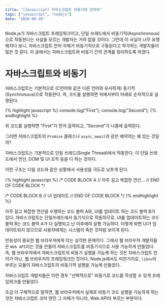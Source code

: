 ```yaml
---
title: "[Javascript] 자바스크립트 비동기에 관하여"
tags: ["javascript", "nodejs"]
date: "2020-09-28"
---
```


Node.js가 자바스크립트 프레임워크이고, 단일 쓰레드에서 비동기적(Asynchronous)으로 작동한다는 사실을 모르는 개발자는 거의 없을 것이다. 그런데 이 사실이 너무 유명해지다 보니, 자바스크립트 언어 자체가 비동기적으로 구동된다고 착각하는 개발자들이 많은 것 같다. 이 글에서는 자바스크립트와 비동기 간의 관계를 정리하도록 하겠다.

# 자바스크립트와 비동기

자바스크립트는 기본적으로 (C언어와 같은 다른 언어와 유사하게) 동기적(Synchronous)으로 작동한다. 즉, 코드를 실행하면 위에서부터 아래로 순차적으로 실행된다.

{% highlight javascript %}
console.log("First");
console.log("Second");
{% endhighlight %}

위 코드를 실행하면 "First"가 먼저 출력되고, "Second"가 나중에 출력된다.

그러면 자바스크립트의 `Promise` 클래스나 `async`, `await`과 같은 예약어는 왜 있는 것일까?

자바스크립트는 기본적으로 단일 쓰레드(Single Thread)에서 작동한다. 이 단일 쓰레드에서 연산, DOM 및 UI 조작 등을 다 하는 것이다. 

이런 구조는 다음 코드와 같은 상황에서 사용성을 극도로 낮추게 된다.

{% highlight javascript %}
/* CODE BLOCK A
// 아주 길고 복잡한 연산...
// END OF CODE BLOCK */

/* CODE BLOCK B
// UI 업데이트
// END OF CODE BLOCK */
{% endhighlight %}

아주 길고 복잡한 연산을 수행하는 코드 블럭 A와, UI를 업데이트 하는 코드 블럭 B가 있다. 자바스크립트는 단일쓰레드에서 동기식으로 작동하므로, UI를 업데이트하는 코드 블럭 B는 코드 블럭 A가 다 실행되고 난 이후에야 실행 가능하다. 이렇게 되면 UI가 업데이트되지 않으므로 사용자에게는 시스템이 죽은 것처럼 보이게 된다.

반응성이 중요한 웹 브라우저에게 이는 심각한 문제이다. 그래서 웹 브라우저 개발자들은 `Web API`라는 것을 만들어 자바스크립트를 비동기식으로 사용 가능하게 만들었다. 즉, 웹 브라우저에서 자바스크립트의 비동기 실행을 가능케 하는 것은 자바스크립트 언어가 아닌, 웹 브라우저의 프레임워크인 것이다. Node.js에서도 마찬가지로, `libuv`라 부르는 모듈이 자바스크립트의 비동기적 실행을 가능케 만들었다.

자바스크립트 개발자들은 이런 경우 "선택적으로" 비동기로 코드를 작성할 수 있게 프레임워크를 만들었다.

조금 더 구체적으로 말하면, 웹 브라우저에서 실제로 비동기 코드 실행을 가능하게 하는 것은 자바스크립트 코어 엔진 그 자체가 아니라, Web API라 부르는 부분이다.